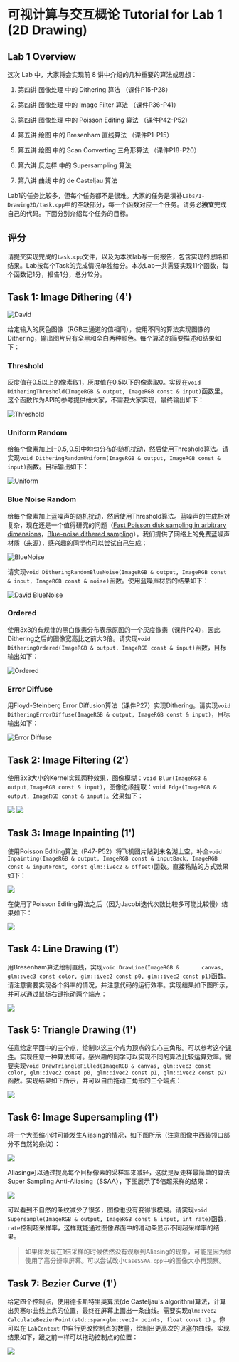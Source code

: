 # 可视计算与交互概论 Tutorial for Lab 1 (2D Drawing)

## Lab 1 Overview

这次 Lab 中，大家将会实现前 8 讲中介绍的几种重要的算法或思想：

 1. 第四讲 图像处理 中的 Dithering 算法 （课件P15-P28）

 2. 第四讲 图像处理 中的 Image Filter 算法 （课件P36-P41）

 3. 第四讲 图像处理 中的 Poisson Editing 算法 （课件P42-P52）

 4. 第五讲 绘图 中的 Bresenham 直线算法 （课件P1-P15）
 
 5. 第五讲 绘图 中的 Scan Converting 三角形算法 （课件P18-P20）
 
 6. 第六讲 反走样 中的 Supersampling 算法
 
 7. 第八讲 曲线 中的 de Casteljau 算法

Lab1的任务比较多，但每个任务都不是很难。大家的任务是填补`Labs/1-Drawing2D/task.cpp`中的空缺部分，每一个函数对应一个任务。请务必**独立**完成自己的代码。下面分别介绍每个任务的目标。

## 评分

请提交实现完成的`task.cpp`文件，以及为本次lab写一份报告，包含实现的思路和结果。Lab按每个Task的完成情况单独给分。本次Lab一共需要实现11个函数，每个函数记1分，报告1分，总分12分。

## Task 1: Image Dithering (4')

![David](images/david.png)

给定输入的灰色图像（RGB三通道的值相同），使用不同的算法实现图像的Dithering，输出图片只有全黑和全白两种颜色。每个算法的简要描述和结果如下：

### Threshold

灰度值在0.5以上的像素取1，灰度值在0.5以下的像素取0。实现在`void DitheringThreshold(ImageRGB & output, ImageRGB const & input)`函数里。这个函数作为API的参考提供给大家，不需要大家实现，最终输出如下：

![Threshold](images/threshold.png)

### Uniform Random

给每个像素加上$[-0.5, 0.5]$中均匀分布的随机扰动，然后使用Threshold算法。请实现`void DitheringRandomUniform(ImageRGB & output, ImageRGB const & input)`函数。目标输出如下：

![Uniform](images/uniform.png)

### Blue Noise Random

给每个像素加上蓝噪声的随机扰动，然后使用Threshold算法。蓝噪声的生成相对复杂，现在还是一个值得研究的问题（[Fast Poisson disk sampling in arbitrary dimensions](https://dl.acm.org/doi/10.1145/1278780.1278807)，[Blue-noise dithered sampling](https://dl.acm.org/doi/10.1145/2897839.2927430)）。我们提供了网络上的免费蓝噪声材质（[来源](http://momentsingraphics.de/BlueNoise.html)），感兴趣的同学也可以尝试自己生成：

![BlueNoise](images/bluenoise-256x256.png)

请实现`void DitheringRandomBlueNoise(ImageRGB & output, ImageRGB const & input, ImageRGB const & noise)`函数。使用蓝噪声材质的结果如下：

![David BlueNoise](images/david-bluenoise.png)

### Ordered

使用3x3的有规律的黑白像素分布表示原图的一个灰度像素（课件P24），因此Dithering之后的图像宽高比之前大3倍。请实现`void DitheringOrdered(ImageRGB & output, ImageRGB const & input)`函数，目标输出如下：

![Ordered](images/ordered.png)

### Error Diffuse

用Floyd-Steinberg Error Diffusion算法（课件P27）实现Dithering。请实现`void DitheringErrorDiffuse(ImageRGB & output, ImageRGB const & input)`，目标输出如下：

![Error Diffuse](images/errordiffuse.png)

## Task 2: Image Filtering (2')

使用3x3大小的Kernel实现两种效果，图像模糊：`void Blur(ImageRGB & output,ImageRGB const & input)`，图像边缘提取：`void Edge(ImageRGB & output, ImageRGB const & input)`。效果如下：

![](images/blur.png)
![](images/edge.png)

## Task 3: Image Inpainting (1')

使用Poisson Editing算法（P47-P52）将飞机图片贴到未名湖上空，补全`void Inpainting(ImageRGB & output, ImageRGB const & inputBack, ImageRGB const & inputFront, const glm::ivec2 & offset)`函数。直接粘贴的方式效果如下：

![](images/overlap.png)

在使用了Poisson Editing算法之后（因为Jacobi迭代次数比较多可能比较慢）结果如下：

![](images/inpainting.png)

## Task 4: Line Drawing (1')

用Bresenham算法绘制直线，实现`void DrawLine(ImageRGB &       canvas, glm::vec3 const color, glm::ivec2 const p0, glm::ivec2 const p1)`函数。请注意需要实现各个斜率的情况，并注意代码的运行效率。实现结果如下图所示，并可以通过鼠标右键拖动两个端点：

![](images/line.png)

## Task 5: Triangle Drawing (1')

任意给定平面中的三个点，绘制以这三个点为顶点的实心三角形。可以参考这个[课件](https://www.cs.princeton.edu/courses/archive/fall00/cs426/lectures/scan/sld004.htm)。实现任意一种算法即可。感兴趣的同学可以实现不同的算法比较运算效率。需要实现`void DrawTriangleFilled(ImageRGB & canvas, glm::vec3 const color, glm::ivec2 const p0, glm::ivec2 const p1, glm::ivec2 const p2)`函数。实现结果如下所示，并可以自由拖动三角形的三个端点：

![](images/triangle.png)

## Task 6: Image Supersampling (1')

将一个大图缩小时可能发生Aliasing的情况，如下图所示（注意图像中西装领口部分不自然的条纹）：

![](images/aliasing.png)

Aliasing可以通过提高每个目标像素的采样率来减轻，这就是反走样最简单的算法Super Sampling Anti-Aliasing（SSAA），下图展示了5倍超采样的结果：

![](images/ssaa.png)

可以看到不自然的条纹减少了很多，图像也没有变得很模糊。请实现`void Supersample(ImageRGB & output, ImageRGB const & input, int rate)`函数，`rate`控制超采样率，这样就能通过图像界面中的滑动条显示不同超采样率的结果。

> 如果你发现在1倍采样的时候依然没有观察到Aliasing的现象，可能是因为你使用了高分辨率屏幕。可以尝试改小`CaseSSAA.cpp`中的图像大小再观察。

## Task 7: Bezier Curve (1')

给定四个控制点，使用德卡斯特里奥算法(de Casteljau's algorithm)算法，计算出贝塞尔曲线上点的位置，最终在屏幕上画出一条曲线。需要实现`glm::vec2 CalculateBezierPoint(std::span<glm::vec2> points, float const t)` 。你可以在 `LabContext` 中自行更改控制点的数量，绘制出更高次的贝塞尔曲线。实现结果如下，跟之前一样可以拖动控制点的位置：

![](images/bezier.png)

